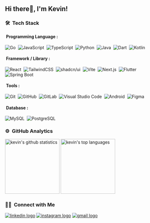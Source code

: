 ## Hi there👋, I'm Kevin!

### 🛠 &nbsp;Tech Stack

#### &nbsp;Programming Language :
![Go](https://img.shields.io/badge/Go-%2300ADD8.svg?&logo=go&logoColor=white)&nbsp;
![JavaScript](https://img.shields.io/badge/JavaScript-F7DF1E?logo=javascript&logoColor=000)&nbsp;
![TypeScript](https://img.shields.io/badge/TypeScript-3178C6?logo=typescript&logoColor=fff)&nbsp;
![Python](https://img.shields.io/badge/Python-3776AB?logo=python&logoColor=fff)&nbsp;
![Java](https://img.shields.io/badge/Java-%23ED8B00.svg?logo=openjdk&logoColor=white)&nbsp;
![Dart](https://img.shields.io/badge/Dart-%230175C2.svg?logo=dart&logoColor=white)&nbsp;
![Kotlin](https://img.shields.io/badge/Kotlin-%237F52FF.svg?logo=kotlin&logoColor=white)&nbsp;

#### &nbsp;Framework / Library :
![React](https://img.shields.io/badge/React-%2320232a.svg?logo=react&logoColor=%2361DAFB)&nbsp;
![TailwindCSS](https://img.shields.io/badge/Tailwind%20CSS-%2338B2AC.svg?logo=tailwind-css&logoColor=white)&nbsp;
![shadcn/ui](https://img.shields.io/badge/shadcn%2Fui-000?logo=shadcnui&logoColor=fff)&nbsp;
![Vite](https://img.shields.io/badge/Vite-646CFF?logo=vite&logoColor=fff)&nbsp;
![Next.js](https://img.shields.io/badge/Next.js-black?logo=next.js&logoColor=white)&nbsp;
![Flutter](https://img.shields.io/badge/Flutter-02569B?logo=flutter&logoColor=fff)&nbsp;
![Spring Boot](https://img.shields.io/badge/Spring%20Boot-6DB33F?logo=springboot&logoColor=fff)&nbsp;

#### &nbsp;Tools :
![Git](https://img.shields.io/badge/Git-F05032?logo=git&logoColor=fff)&nbsp;
![GitHub](https://img.shields.io/badge/GitHub-%23121011.svg?logo=github&logoColor=white)&nbsp;
![GitLab](https://img.shields.io/badge/GitLab-FC6D26?logo=gitlab&logoColor=fff)&nbsp;
![Visual Studio Code](https://custom-icon-badges.demolab.com/badge/Visual%20Studio%20Code-0078d7.svg?logo=vsc&logoColor=white)&nbsp;
![Android](https://img.shields.io/badge/Android%20Studio-3DDC84?logo=android&logoColor=white)&nbsp;
![Figma](https://img.shields.io/badge/Figma-F24E1E?logo=figma&logoColor=white)&nbsp;

#### &nbsp;Database :
![MySQL](https://img.shields.io/badge/MySQL-4479A1?logo=mysql&logoColor=fff)&nbsp;
![PostgreSQL](https://img.shields.io/badge/PostgreSQL-%23316192.svg?logo=postgresql&logoColor=white)&nbsp;

### ⚙️ &nbsp;GitHub Analytics

<p align="start">
  <img alt="kevin's github statistics" height="180em" src="https://github-readme-stats-eight-theta.vercel.app/api?username=kevinkalsim&show_icons=true&theme=tokyonight&include_all_commits=true&count_private=true"/>
  <img alt="kevin's top languages" height="180em" src="https://github-readme-stats-eight-theta.vercel.app/api/top-langs/?username=kevinkalsim&layout=compact&langs_count=8&theme=tokyonight"/>
</p>

### 🤝🏻 &nbsp;Connect with Me

<p align="start">
<a href="https://www.linkedin.com/in/kevin-kalsim"><img alt="linkedin logo" src="https://custom-icon-badges.demolab.com/badge/LinkedIn-0A66C2?logo=linkedin-white&logoColor=fff"/></a>
<a href="https://www.instagram.com/kevinxavier.e"><img alt="instagram logo" src="https://img.shields.io/badge/Instagram-%23E4405F.svg?logo=Instagram&logoColor=white"/></a>
<a href="mailto:kevinxavier.e.a.kalsim@gmail.com"><img alt="gmail logo" src="https://img.shields.io/badge/Gmail-D14836?logo=gmail&logoColor=white"/></a>
</p>
